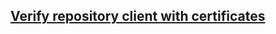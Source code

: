 ## [Verify repository client with certificates](https://docs.docker.com/engine/security/certificates/)
